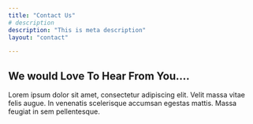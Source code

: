 ```yaml
---
title: "Contact Us"
# description
description: "This is meta description"
layout: "contact"

---
```


## We would Love To Hear From You....

Lorem ipsum dolor sit amet, consectetur adipiscing elit. Velit massa vitae felis augue. In venenatis scelerisque accumsan egestas mattis. Massa feugiat in sem pellentesque.